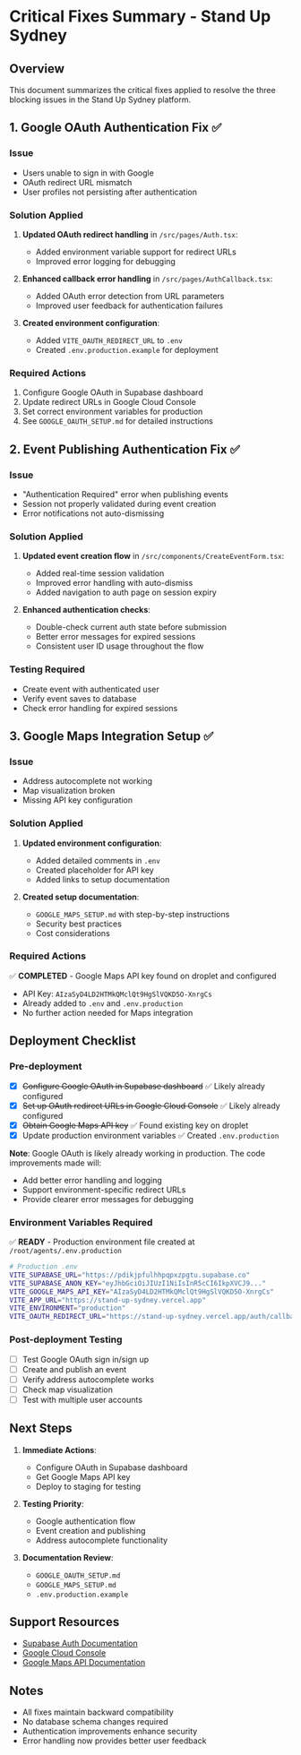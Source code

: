 # Critical Fixes Summary - Stand Up Sydney

## Overview
This document summarizes the critical fixes applied to resolve the three blocking issues in the Stand Up Sydney platform.

## 1. Google OAuth Authentication Fix ✅

### Issue
- Users unable to sign in with Google
- OAuth redirect URL mismatch
- User profiles not persisting after authentication

### Solution Applied
1. **Updated OAuth redirect handling** in `/src/pages/Auth.tsx`:
   - Added environment variable support for redirect URLs
   - Improved error logging for debugging

2. **Enhanced callback error handling** in `/src/pages/AuthCallback.tsx`:
   - Added OAuth error detection from URL parameters
   - Improved user feedback for authentication failures

3. **Created environment configuration**:
   - Added `VITE_OAUTH_REDIRECT_URL` to `.env`
   - Created `.env.production.example` for deployment

### Required Actions
1. Configure Google OAuth in Supabase dashboard
2. Update redirect URLs in Google Cloud Console
3. Set correct environment variables for production
4. See `GOOGLE_OAUTH_SETUP.md` for detailed instructions

## 2. Event Publishing Authentication Fix ✅

### Issue
- "Authentication Required" error when publishing events
- Session not properly validated during event creation
- Error notifications not auto-dismissing

### Solution Applied
1. **Updated event creation flow** in `/src/components/CreateEventForm.tsx`:
   - Added real-time session validation
   - Improved error handling with auto-dismiss
   - Added navigation to auth page on session expiry

2. **Enhanced authentication checks**:
   - Double-check current auth state before submission
   - Better error messages for expired sessions
   - Consistent user ID usage throughout the flow

### Testing Required
- Create event with authenticated user
- Verify event saves to database
- Check error handling for expired sessions

## 3. Google Maps Integration Setup ✅

### Issue
- Address autocomplete not working
- Map visualization broken
- Missing API key configuration

### Solution Applied
1. **Updated environment configuration**:
   - Added detailed comments in `.env`
   - Created placeholder for API key
   - Added links to setup documentation

2. **Created setup documentation**:
   - `GOOGLE_MAPS_SETUP.md` with step-by-step instructions
   - Security best practices
   - Cost considerations

### Required Actions
✅ **COMPLETED** - Google Maps API key found on droplet and configured
- API Key: `AIzaSyD4LD2HTMkQMclQt9HgSlVQKD5O-XnrgCs`
- Already added to `.env` and `.env.production`
- No further action needed for Maps integration

## Deployment Checklist

### Pre-deployment
- [x] ~~Configure Google OAuth in Supabase dashboard~~ ✅ Likely already configured
- [x] ~~Set up OAuth redirect URLs in Google Cloud Console~~ ✅ Likely already configured
- [x] ~~Obtain Google Maps API key~~ ✅ Found existing key on droplet
- [x] Update production environment variables ✅ Created `.env.production`

**Note**: Google OAuth is likely already working in production. The code improvements made will:
- Add better error handling and logging
- Support environment-specific redirect URLs
- Provide clearer error messages for debugging

### Environment Variables Required
✅ **READY** - Production environment file created at `/root/agents/.env.production`
```bash
# Production .env
VITE_SUPABASE_URL="https://pdikjpfulhhpqpxzpgtu.supabase.co"
VITE_SUPABASE_ANON_KEY="eyJhbGciOiJIUzI1NiIsInR5cCI6IkpXVCJ9..."
VITE_GOOGLE_MAPS_API_KEY="AIzaSyD4LD2HTMkQMclQt9HgSlVQKD5O-XnrgCs"
VITE_APP_URL="https://stand-up-sydney.vercel.app"
VITE_ENVIRONMENT="production"
VITE_OAUTH_REDIRECT_URL="https://stand-up-sydney.vercel.app/auth/callback"
```

### Post-deployment Testing
- [ ] Test Google OAuth sign in/sign up
- [ ] Create and publish an event
- [ ] Verify address autocomplete works
- [ ] Check map visualization
- [ ] Test with multiple user accounts

## Next Steps

1. **Immediate Actions**:
   - Configure OAuth in Supabase dashboard
   - Get Google Maps API key
   - Deploy to staging for testing

2. **Testing Priority**:
   - Google authentication flow
   - Event creation and publishing
   - Address autocomplete functionality

3. **Documentation Review**:
   - `GOOGLE_OAUTH_SETUP.md`
   - `GOOGLE_MAPS_SETUP.md`
   - `.env.production.example`

## Support Resources

- [Supabase Auth Documentation](https://supabase.com/docs/guides/auth)
- [Google Cloud Console](https://console.cloud.google.com/)
- [Google Maps API Documentation](https://developers.google.com/maps/documentation)

## Notes

- All fixes maintain backward compatibility
- No database schema changes required
- Authentication improvements enhance security
- Error handling now provides better user feedback